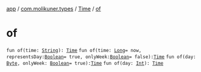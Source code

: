 [app](../../index.md) / [com.molikuner.types](../index.md) / [Time](index.md) / [of](./of.md)

# of

`fun of(time: `[`String`](https://kotlinlang.org/api/latest/jvm/stdlib/kotlin/-string/index.html)`): `[`Time`](index.md)
`fun of(time: `[`Long`](https://kotlinlang.org/api/latest/jvm/stdlib/kotlin/-long/index.html)` = now, representsDay: `[`Boolean`](https://kotlinlang.org/api/latest/jvm/stdlib/kotlin/-boolean/index.html)` = true, onlyWeek: `[`Boolean`](https://kotlinlang.org/api/latest/jvm/stdlib/kotlin/-boolean/index.html)` = false): `[`Time`](index.md)
`fun of(day: `[`Byte`](https://kotlinlang.org/api/latest/jvm/stdlib/kotlin/-byte/index.html)`, onlyWeek: `[`Boolean`](https://kotlinlang.org/api/latest/jvm/stdlib/kotlin/-boolean/index.html)` = true): `[`Time`](index.md)
`fun of(day: `[`Int`](https://kotlinlang.org/api/latest/jvm/stdlib/kotlin/-int/index.html)`): `[`Time`](index.md)